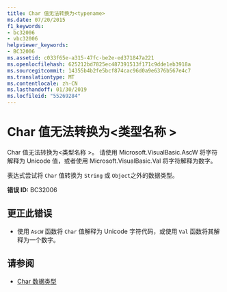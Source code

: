 ```yaml
---
title: Char 值无法转换为<typename>
ms.date: 07/20/2015
f1_keywords:
- bc32006
- vbc32006
helpviewer_keywords:
- BC32006
ms.assetid: c033f65e-a315-47fc-be2e-ed371847a221
ms.openlocfilehash: 625212bd7825ec487391513f171c9dde1eb3918a
ms.sourcegitcommit: 14355b4b2fe5bcf874cac96d0a9e6376b567e4c7
ms.translationtype: MT
ms.contentlocale: zh-CN
ms.lasthandoff: 01/30/2019
ms.locfileid: "55269284"
---
```

# <a name="char-values-cannot-be-converted-to-typename"></a>Char 值无法转换为\<类型名称 >
Char 值无法转换为\<类型名称 >。 请使用 Microsoft.VisualBasic.AscW 将字符解释为 Unicode 值，或者使用 Microsoft.VisualBasic.Val 将字符解释为数字。  
  
 表达式尝试将 `Char` 值转换为 `String` 或 `Object`之外的数据类型。  
  
 **错误 ID:** BC32006  
  
## <a name="to-correct-this-error"></a>更正此错误  
  
-   使用 `AscW` 函数将 `Char` 值解释为 Unicode 字符代码，或使用 `Val` 函数将其解释为一个数字。  
  
## <a name="see-also"></a>请参阅


- [Char 数据类型](../../visual-basic/language-reference/data-types/char-data-type.md)
